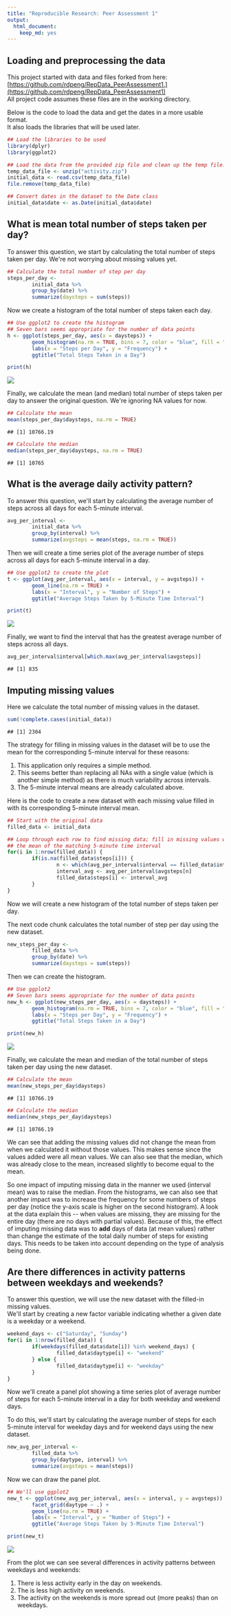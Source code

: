 ```yaml
---
title: "Reproducible Research: Peer Assessment 1"
output: 
  html_document: 
    keep_md: yes
---
```


## Loading and preprocessing the data
This project started with data and files forked from here: 
[https://github.com/rdpeng/RepData_PeerAssessment1.](https://github.com/rdpeng/RepData_PeerAssessment1)  
All project code assumes these files are in the working directory.  

Below is the code to load the data and get the dates in a more usable format.  
It also loads the libraries that will be used later.


```r
## Load the libraries to be used
library(dplyr)
library(ggplot2)

## Load the data from the provided zip file and clean up the temp file.
temp_data_file <- unzip("activity.zip")
initial_data <- read.csv(temp_data_file)
file.remove(temp_data_file)

## Convert dates in the dataset to the Date class
initial_data$date <- as.Date(initial_data$date)
```

## What is mean total number of steps taken per day?
To answer this question, we start by calculating the total number of steps taken per day. We're not worrying about missing values yet.


```r
## Calculate the total number of step per day
steps_per_day <- 
        initial_data %>%
        group_by(date) %>%
        summarize(daysteps = sum(steps))
```

Now we create a histogram of the total number of steps taken each day.


```r
## Use ggplot2 to create the histogram
## Seven bars seems appropriate for the number of data points
h <- ggplot(steps_per_day, aes(x = daysteps)) +
        geom_histogram(na.rm = TRUE, bins = 7, color = "blue", fill = "grey") +
        labs(x = "Steps per Day", y = "Frequency") +
        ggtitle("Total Steps Taken in a Day")

print(h)
```

![](PA1_template_files/figure-html/Histogram_steps_per_day-1.png)<!-- -->

Finally, we calculate the mean (and median) total number of steps taken per day to answer the original question. We're ignoring NA values for now.


```r
## Calculate the mean
mean(steps_per_day$daysteps, na.rm = TRUE)
```

```
## [1] 10766.19
```

```r
## Calculate the median  
median(steps_per_day$daysteps, na.rm = TRUE)
```

```
## [1] 10765
```


## What is the average daily activity pattern?
To answer this question, we'll start by calculating the average number of steps across all days for each 5-minute interval.


```r
avg_per_interval <- 
        initial_data %>%
        group_by(interval) %>%
        summarize(avgsteps = mean(steps, na.rm = TRUE))
```

Then we will create a time series plot of the average number of steps across all days for each 5-minute interval in a day.


```r
## Use ggplot2 to create the plot
t <- ggplot(avg_per_interval, aes(x = interval, y = avgsteps)) +
        geom_line(na.rm = TRUE) +
        labs(x = "Interval", y = "Number of Steps") +
        ggtitle("Average Steps Taken by 5-Minute Time Interval")

print(t)
```

![](PA1_template_files/figure-html/Time_series_steps_per_interval-1.png)<!-- -->

Finally, we want to find the interval that has the greatest average number of steps across all days.


```r
avg_per_interval$interval[which.max(avg_per_interval$avgsteps)]
```

```
## [1] 835
```

## Imputing missing values

Here we calculate the total number of missing values in the dataset.


```r
sum(!complete.cases(initial_data))
```

```
## [1] 2304
```

The strategy for filling in missing values in the dataset will be to use the mean for the corresponding 5-minute interval for these reasons:  
1. This application only requires a simple method.  
2. This seems better than replacing all NAs with a single value (which is another simple method) as there is much variability across intervals.  
3. The 5-minute interval means are already calculated above.  

Here is the code to create a new dataset with each missing value filled in with its corresponding 5-minute interval mean.


```r
## Start with the original data
filled_data <- initial_data

## Loop through each row to find missing data; fill in missing values with 
## the mean of the matching 5-minute time interval
for(i in 1:nrow(filled_data)) {
        if(is.na(filled_data$steps[i])) {
                n <- which(avg_per_interval$interval == filled_data$interval[i])
                interval_avg <- avg_per_interval$avgsteps[n]
                filled_data$steps[i] <- interval_avg
        }
}
```

Now we will create a new histogram of the total number of steps taken per day.

The next code chunk calculates the total number of step per day using the new dataset.


```r
new_steps_per_day <- 
        filled_data %>%
        group_by(date) %>%
        summarize(daysteps = sum(steps))
```

Then we can create the histogram.


```r
## Use ggplot2
## Seven bars seems appropriate for the number of data points
new_h <- ggplot(new_steps_per_day, aes(x = daysteps)) +
        geom_histogram(na.rm = TRUE, bins = 7, color = "blue", fill = "grey") +
        labs(x = "Steps per Day", y = "Frequency") +
        ggtitle("Total Steps Taken in a Day")

print(new_h)
```

![](PA1_template_files/figure-html/Histogram_steps_per_day_imputed-1.png)<!-- -->

Finally, we calculate the mean and median of the total number of steps taken per day using the new dataset.


```r
## Calculate the mean
mean(new_steps_per_day$daysteps)
```

```
## [1] 10766.19
```

```r
## Calculate the median
median(new_steps_per_day$daysteps)
```

```
## [1] 10766.19
```

We can see that adding the missing values did not change the mean from when we calculated it without those values. This makes sense since the values added were all mean values. We can also see that the median, which was already close to the mean, increased slightly to become equal to the mean.

So one impact of imputing missing data in the manner we used (interval mean) was to raise the median. From the histograms, we can also see that another impact was to increase the frequency for some numbers of steps per day (notice the y-axis scale is higher on the second histogram). A look at the data explain this -- when values are missing, they are missing for the entire day (there are no days with partial values). Because of this, the effect of imputing missing data was to **add** days of data (at mean values) rather than change the estimate of the total daily number of steps for existing days. This needs to be taken into account depending on the type of analysis being done.

## Are there differences in activity patterns between weekdays and weekends?

To answer this question, we will use the new dataset with the filled-in missing values.  
We'll start by creating a new factor variable indicating whether a given date is a weekday or a weekend.


```r
weekend_days <- c("Saturday", "Sunday")
for(i in 1:nrow(filled_data)) {
        if(weekdays(filled_data$date[i]) %in% weekend_days) {
                filled_data$daytype[i] <- "weekend"
        } else {
                filled_data$daytype[i] <- "weekday"
        }
}
```

Now we'll create a panel plot showing a time series plot of average number of steps for each 5-minute interval in a day for both weekday and weekend days.

To do this, we'll start by calculating the average number of steps for each 5-minute interval for weekday days and for weekend days using the new dataset.


```r
new_avg_per_interval <- 
        filled_data %>%
        group_by(daytype, interval) %>%
        summarize(avgsteps = mean(steps))
```

Now we can draw the panel plot.


```r
## We'll use ggplot2
new_t <- ggplot(new_avg_per_interval, aes(x = interval, y = avgsteps)) +
        facet_grid(daytype ~ .) +
        geom_line(na.rm = TRUE) +
        labs(x = "Interval", y = "Number of Steps") +
        ggtitle("Average Steps Taken by 5-Minute Time Interval")

print(new_t)
```

![](PA1_template_files/figure-html/Time_series_steps_per_interval_by_daytype-1.png)<!-- -->

From the plot we can see several differences in activity patterns between weekdays and weekends:  
1. There is less activity early in the day on weekends.  
2. The is less high activity on weekends.  
3. The activity on the weekends is more spread out (more peaks) than on weekdays.
